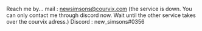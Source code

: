 Reach me by... 
mail : newsimsons@courvix.com (the service is down. You can only contact me through discord now. Wait until the other service takes over the courvix adress.)
Discord : new_simsons#0356
<!---
TheMispeled/TheMispeled is a ✨ special ✨ repository because its `README.md` (this file) appears on your GitHub profile.
You can click the Preview link to take a look at your changes.
--->
